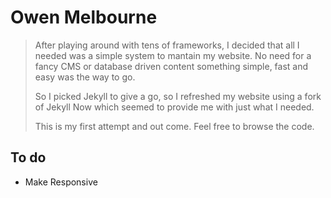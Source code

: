 # Owen Melbourne

> After playing around with tens of frameworks, I decided
> that all I needed was a simple system to mantain my website.
> No need for a fancy CMS or database driven content
> something simple, fast and easy was the way to go.
>
> So I picked Jekyll to give a go, so I refreshed my
> website using a fork of Jekyll Now which seemed to
> provide me with just what I needed.
>
> This is my first attempt and out come.
> Feel free to browse the code.

## To do

* Make Responsive
